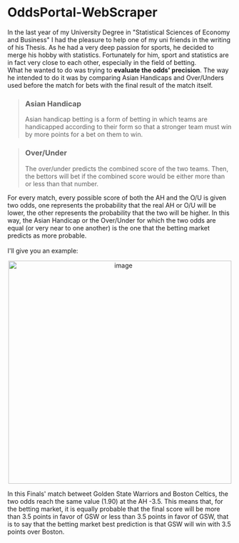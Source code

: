 # OddsPortal-WebScraper

In the last year of my University Degree in "Statistical Sciences of Economy and Business" I had the pleasure to help one of my uni friends in the writing of his Thesis.
As he had a very deep passion for sports, he decided to merge his hobby with statistics. Fortunately for him, sport and statistics are in fact very close to each other, especially in the field of betting. </br>
What he wanted to do was trying to **evaluate the odds' precision**. The way he intended to do it was by comparing Asian Handicaps and Over/Unders used before the match for bets with the final result of the match itself.

> ### Asian Handicap
> Asian handicap betting is a form of betting in which teams are handicapped according to their form so that a stronger team must win by more points for a bet on them to win.

> ### Over/Under
> The over/under predicts the combined score of the two teams. Then, the bettors will bet if the combined score would be either more than or less than that number.

For every match, every possible score of both the AH and the O/U is given two odds, one represents the probability that the real AH or O/U will be lower, the other represents the probability that the two will be higher. In this way, the Asian Handicap or the Over/Under for which the two odds are equal (or very near to one another) is the one that the betting market predicts as more probable.<br>
<br>
I'll give you an example:<br>
<p align = "center">
<img width="500" alt="image" src="https://user-images.githubusercontent.com/98034877/175402083-d465e805-4357-4e5f-935b-c0e24e4bbe07.png">
</p>
In this Finals' match betweet Golden State Warriors and Boston Celtics, the two odds reach the same value (1.90) at the AH -3.5. This means that, for the betting market, it is equally probable that the final score will be more than 3.5 points in favor of GSW or less than 3.5 points in favor of GSW, that is to say that the betting market best prediction is that GSW will win with 3.5 points over Boston.<br>
